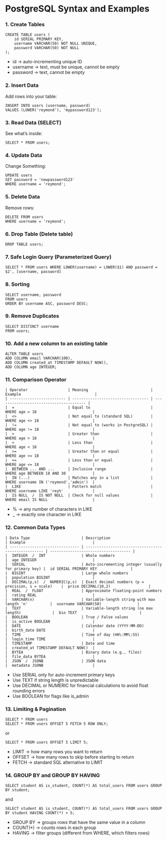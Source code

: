 # PostgreSQL Syntax and Examples

### 1. Create Tables

    CREATE TABLE users (
        id SERIAL PRIMARY KEY,
        username VARCHAR(50) NOT NULL UNIQUE,
        password VARCHAR(50) NOT NULL
    );  

- id → auto-incrementing unique ID
- username → text, must be unique, cannot be empty
- password → text, cannot be empty

### 2. Insert Data

Add rows into your table:

    INSERT INTO users (username, password)
    VALUES (LOWER('reymond'), 'mypassword123');

### 3. Read Data (SELECT)

See what’s inside:

    SELECT * FROM users;

### 4. Update Data

Change Something:

    UPDATE users
    SET password = 'newpassword123'
    WHERE username = 'reymond';

### 5. Delete Data

Remove rows:

    DELETE FROM users
    WHERE username = 'reymond';

### 6. Drop Table (Delete table)

    DROP TABLE users;

### 7. Safe Login Query (Parameterized Query)

    SELECT * FROM users WHERE LOWER(username) = LOWER($1) AND password = $2', [username, password]

### 8. Sorting

    SELECT username, password
    FROM users
    ORDER BY username ASC, password DESC;

### 9. Remove Duplicates

    SELECT DISTINCT username
    FROM users;

### 10. Add a new column to an existing table

    ALTER TABLE users
    ADD COLUMN email VARCHAR(100),
    ADD COLUMN created_at TIMESTAMP DEFAULT NOW(),
    ADD COLUMN age INTEGER;

### 11. Comparison Operator

    | Operator                  | Meaning                            | Example                                 |
    | ------------------------- | ---------------------------------- | --------------------------------------- |
    |  =                        | Equal to                           |  WHERE age = 18                         |
    |  <>                       | Not equal to (standard SQL)        |  WHERE age <> 18                        |
    |  !=                       | Not equal to (works in PostgreSQL) |  WHERE age != 18                        |
    |  >                        | Greater than                       |  WHERE age > 18                         |
    |  <                        | Less than                          |  WHERE age < 18                         |
    |  >=                       | Greater than or equal              |  WHERE age >= 18                        |
    |  <=                       | Less than or equal                 |  WHERE age <= 18                        |
    |  BETWEEN ... AND ...      | Inclusive range                    |  WHERE age BETWEEN 18 AND 30            |
    |  IN (...)                 | Matches any in a list              |  WHERE username IN ('reymond','admin')  |
    |  LIKE                     | Pattern match                      |  WHERE username LIKE 'rey%'             |
    |  IS NULL  /  IS NOT NULL  | Check for null values              |  WHERE email IS NULL                    |

- % → any number of characters in LIKE
- _ → exactly one character in LIKE

### 12. Common Data Types

    | Data Type                       | Description                                         | Example                              |
    | ------------------------------- | --------------------------------------------------- | ------------------------------------ |
    |  INTEGER  /  INT                | Whole numbers                                       |  age INTEGER                         |
    |  SERIAL                         | Auto-incrementing integer (usually for primary key) |  id SERIAL PRIMARY KEY               |
    |  BIGINT                         | Large whole numbers                                 |  population BIGINT                   |
    |  DECIMAL(p,s)  /  NUMERIC(p,s)  | Exact decimal numbers (p = precision, s = scale)    |  price DECIMAL(10,2)                 |
    |  REAL  /  FLOAT                 | Approximate floating-point numbers                  |  rating REAL                         |
    |  VARCHAR(n)                     | Variable-length string with max length 'n'          |  username VARCHAR(50)                |
    |  TEXT                           | Variable-length string (no max length)              |  bio TEXT                            |
    |  BOOLEAN                        | True / False values                                 |  is_active BOOLEAN                   |
    |  DATE                           | Calendar date (YYYY-MM-DD)                          |  birth_date DATE                     |
    |  TIME                           | Time of day (HH\:MM\:SS)                            |  login_time TIME                     |
    |  TIMESTAMP                      | Date and time                                       |  created_at TIMESTAMP DEFAULT NOW()  |
    |  BYTEA                          | Binary data (e.g., files)                           |  file_data BYTEA                     |
    |  JSON  /  JSONB                 | JSON data                                           |  metadata JSONB                      |

- Use SERIAL only for auto-increment primary keys
- Use TEXT if string length is unpredictable
- Use DECIMAL or NUMERIC for financial calculations to avoid float rounding errors
- Use BOOLEAN for flags like is_admin

### 13. Limiting & Pagination

    SELECT * FROM users
    SELECT * FROM users OFFSET 5 FETCH 5 ROW ONLY;

or

    SELECT * FROM users OFFSET 5 LIMIT 5;

- LIMIT → how many rows you want to return
- OFFSET → how many rows to skip before starting to return
- FETCH → standard SQL alternative to LIMIT

### 14. GROUP BY and GROUP BY HAVING
    SELECT student AS is_student, COUNT(*) AS total_users FROM users GROUP BY student;

and

    SELECT student AS is_student, COUNT(*) AS total_users FROM users GROUP BY student HAVING COUNT(*) > 5;

- GROUP BY → groups rows that have the same value in a column
- COUNT(*) → counts rows in each group
- HAVING → filter groups (different from WHERE, which filters rows)
